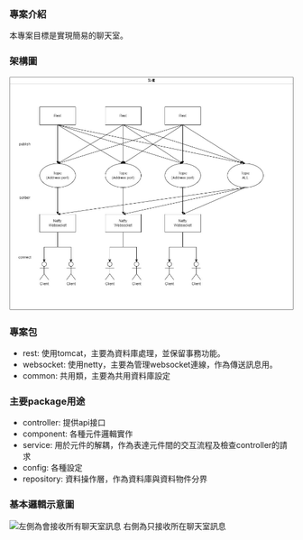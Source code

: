 ### 專案介紹
本專案目標是實現簡易的聊天室。

### 架構圖
![image](https://github.com/linchuen/spring-netty/blob/master/Structure.jpg)

### 專案包
* rest: 使用tomcat，主要為資料庫處理，並保留事務功能。
* websocket: 使用netty，主要為管理websocket連線，作為傳送訊息用。
* common: 共用類，主要為共用資料庫設定

### 主要package用途
* controller: 提供api接口
* component: 各種元件邏輯實作
* service: 用於元件的解耦，作為表達元件間的交互流程及檢查controller的請求
* config: 各種設定
* repository: 資料操作層，作為資料庫與資料物件分界

### 基本邏輯示意圖

![左側為會接收所有聊天室訊息
右側為只接收所在聊天室訊息](https://github.com/linchuen/spring-netty/blob/master/Logic.jpg)